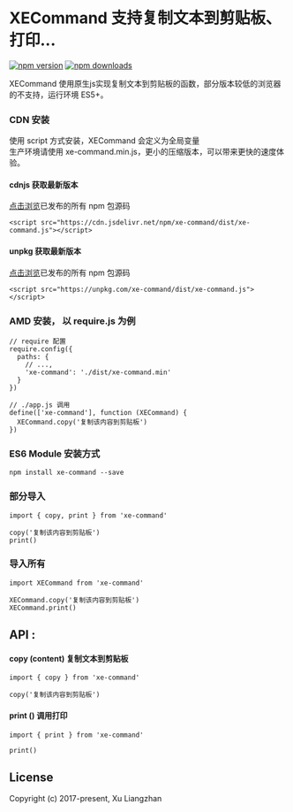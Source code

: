 # XECommand 支持复制文本到剪贴板、打印...

[![npm version](https://img.shields.io/npm/v/xe-command.svg?style=flat-square)](https://www.npmjs.org/package/xe-command)
[![npm downloads](https://img.shields.io/npm/dm/xe-command.svg?style=flat-square)](http://npm-stat.com/charts.html?package=xe-command)

XECommand 使用原生js实现复制文本到剪贴板的函数，部分版本较低的浏览器的不支持，运行环境 ES5+。

### CDN 安装
使用 script 方式安装，XECommand 会定义为全局变量  
生产环境请使用 xe-command.min.js，更小的压缩版本，可以带来更快的速度体验。
#### cdnjs 获取最新版本
[点击浏览](https://cdn.jsdelivr.net/npm/xe-command/)已发布的所有 npm 包源码
``` shell
<script src="https://cdn.jsdelivr.net/npm/xe-command/dist/xe-command.js"></script>
```
#### unpkg 获取最新版本
[点击浏览](https://unpkg.com/xe-command/)已发布的所有 npm 包源码
``` shell
<script src="https://unpkg.com/xe-command/dist/xe-command.js"></script>
```

### AMD 安装， 以 require.js 为例
``` shell
// require 配置
require.config({
  paths: {
    // ...,
    'xe-command': './dist/xe-command.min'
  }
})

// ./app.js 调用
define(['xe-command'], function (XECommand) {
  XECommand.copy('复制该内容到剪贴板')
})
```

### ES6 Module 安装方式
``` shell
npm install xe-command --save
```

### 部分导入
``` shell
import { copy, print } from 'xe-command'

copy('复制该内容到剪贴板')
print()
```

### 导入所有
``` shell
import XECommand from 'xe-command'

XECommand.copy('复制该内容到剪贴板')
XECommand.print()
```

## API :
#### copy (content) 复制文本到剪贴板
```shell
import { copy } from 'xe-command'

copy('复制该内容到剪贴板')
```

#### print () 调用打印
```shell
import { print } from 'xe-command'

print()
```

## License
Copyright (c) 2017-present, Xu Liangzhan
